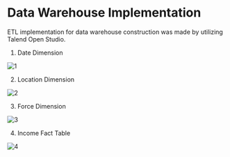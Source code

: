 # Data Warehouse Implementation
ETL implementation for data warehouse construction was made by utilizing Talend Open Studio.

1. Date Dimension

![1](https://github.com/dimassputro28/DW/assets/145313055/a15fc657-f240-424d-98e3-9f8d660c8ee4)
   
2. Location Dimension
   
![2](https://github.com/dimassputro28/DW/assets/145313055/6e537e96-8bad-4f7f-96f0-b930c6269546)

3. Force Dimension

![3](https://github.com/dimassputro28/DW/assets/145313055/fc30a0e4-9533-4685-ab47-7fe83464b270)
   
4. Income Fact Table

![4](https://github.com/dimassputro28/DW/assets/145313055/5075743d-74cd-4bd6-aacb-cfcd9abf5db7)
